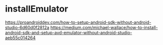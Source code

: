 # installEmulator

https://proandroiddev.com/how-to-setup-android-sdk-without-android-studio-6d60d0f2812a
https://medium.com/michael-wallace/how-to-install-android-sdk-and-setup-avd-emulator-without-android-studio-aeb55c014264
